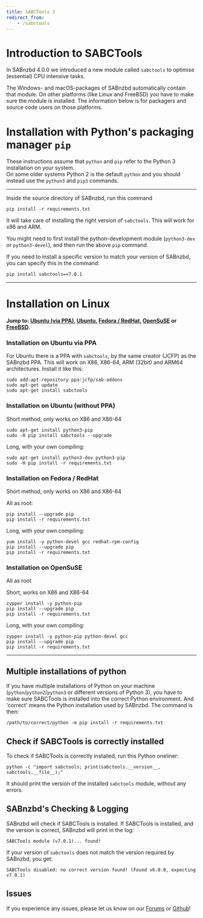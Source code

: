 ```yaml
---
title: SABCTools 3
redirect_from:
    - /sabctools
---
```


# Introduction to SABCTools

In SABnzbd 4.0.0 we introduced a new module called `sabctools` to optimise (essential) CPU intensive tasks.

The Windows- and macOS-packages of SABnzbd automatically contain that module. On other platforms (like Linux and FreeBSD) you have to make sure the module is installed. The information below is for packagers and source code users on those platforms.

# Installation with Python's packaging manager `pip` 

<div class="alert alert-warning">
    These instructions assume that <code>python</code> and <code>pip</code> refer to the Python 3 installation on your system.<br>On some older systems Python 2 is the default <code>python</code> and you should instead use the <code>python3</code> and <code>pip3</code> commands.
</div>

<hr/>

Inside the source directory of SABnzbd, run this command

```
pip install -r requirements.txt
```

It will take care of installing the right version of `sabctools`. This will work for x86 and ARM.

You might need to first install the python-development module (`python3-dev` or `python3-devel`), and then run the above `pip` command.

If you need to install a specific version to match your version of SABnzbd, you can specify this in the command:

```
pip install sabctools==7.0.1
```

<hr/>


# Installation on Linux

**Jump to: [Ubuntu (via PPA)](#installation-on-ubuntu-via-ppa), [Ubuntu](#installation-on-ubuntu-without-ppa), [Fedora / RedHat](#installation-on-fedora--redhat), [OpenSuSE](#installation-on-opensuse) or [FreeBSD](#installation-on-freebsd).**

### Installation on Ubuntu via PPA

For Ubuntu there is a PPA with `sabctools`, by the same creator (JCFP) as the SABnzbd PPA. This will work on X86, X86-64, ARM (32bit) and ARM64 architectures.
Install it like this:
```
sudo add-apt-repository ppa:jcfp/sab-addons
sudo apt-get update
sudo apt-get install sabctools
```

### Installation on Ubuntu (without PPA)

Short method, only works on X86 and X86-64
```
sudo apt-get install python3-pip
sudo -H pip install sabctools --upgrade
```

Long, with your own compiling:
```
sudo apt-get install python3-dev python3-pip
sudo -H pip install -r requirements.txt
```

### Installation on Fedora / RedHat

Short method, only works on X86 and X86-64

All as root:
```
pip install --upgrade pip
pip install -r requirements.txt
```

Long, with your own compiling:

```
yum install -y python-devel gcc redhat-rpm-config
pip install --upgrade pip
pip install -r requirements.txt
```

### Installation on OpenSuSE
All as root

Short, works on X86 and X86-64
```
zypper install -y python-pip
pip install --upgrade pip
pip install -r requirements.txt
```

Long, with your own compiling:

```
zypper install -y python-pip python-devel gcc
pip install --upgrade pip
pip install -r requirements.txt
```

<hr/>

## Multiple installations of python

If you have multiple installations of Python on your machine (<code>python</code>/<code>python2</code>/<code>python3</code> or different versions of Python 3), you have to make sure SABCTools is installed into the correct Python environment. And 'correct' means the Python installation used by SABnzbd. The command is then:

```
/path/to/correct/python -m pip install -r requirements.txt
```

## Check if SABCTools is correctly installed

To check if SABCTools is correctly installed, run this Python oneliner:
```
python -c "import sabctools; print(sabctools.__version__, sabctools.__file__);"
```
It should print the version of the installed `sabctools` module, without any errors.


## SABnzbd's Checking & Logging

SABnzbd will check if SABCTools is installed.
If SABCTools is installed, and the version is correct, SABnzbd will print in the log:

```
SABCTools module (v7.0.1)... found!
```

If your version of `sabctools` does not match the version required by SABnzbd, you get:
```
SABCTools disabled: no correct version found! (Found v6.0.0, expecting v7.0.1)
```

## Issues

If you experience any issues, please let us know on our [Forums](https://forums.sabnzbd.org/) or [Github](https://github.com/sabnzbd/sabnzbd/issues)!
